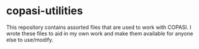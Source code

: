 # copasi-utilities
This repository contains assorted files that are used to work with COPASI. I wrote these files to aid in my own work and make them available for anyone else to use/modify.
